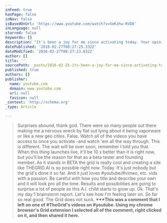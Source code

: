 ```yaml
---
inFeed: true
hasPage: false
inNav: false
isBasedOnUrl: 'https://www.youtube.com/watch?v=5eKzhw-RVD8'
inLanguage: null
starred: false
keywords: []
description: "It's been a joy for me since activating today. Your opinions and suggestions are golden with this company. I can see where this is all headed and my money spent"
datePublished: '2016-02-27T08:27:25.332Z'
dateModified: '2016-02-27T08:27:23.832Z'
author: []
title: ''
sourcePath: _posts/2016-02-25-its-been-a-joy-for-me-since-activating-today-your-opinions.md
published: true
authors: []
publisher:
  name: youtube.com
  domain: www.youtube.com
  url: null
  favicon: null
_context: 'http://schema.org'
_type: Article

---
```

> Surprises abound, thank god. There were so many people out there making me a nervous wreck by flat out lying about it being vaporware or like a new geo cities. False. Watch all of the videos you have access to once you activate -and watch 'em all the way through. This is different. The wait will be over soon, remember I told you that. When this thing launches live, it'll be 10 x better than it is right now, but you'll be the reason for that as a beta tester and founding member. As it stands in BETA the grid is really cool and creating a site like THEGRID.AI is so possible right now. Today. It's just nobody but the grid's done it so far. And it just loves \#youtube/\#vimeo, etc. vids with a passion. Be careful with how you title and describe your own and it will look pro all the time. Results and possibilities are going to surprise a lot of people as this A.I. child starts to grow up.﻿ Ok. That's my day 1 brainstorm report. Let's see how I'm feeling later on. So far so real good. The Grid does not suck.  **\*\*\*This was a comment that I left on one of \#TheGrid's videos on \#youtube. Using my chrome browser's Grid extension I selected all of the comment, right clicked on it, and then shared it here.**